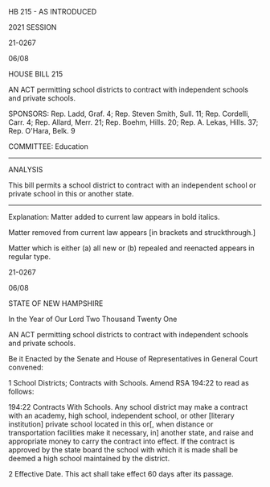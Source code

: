 HB 215 - AS INTRODUCED

 

 

2021 SESSION

 21-0267

 06/08

 

HOUSE BILL 215

 

AN ACT permitting school districts to contract with independent schools and private schools.

 

SPONSORS: Rep. Ladd, Graf. 4; Rep. Steven Smith, Sull. 11; Rep. Cordelli, Carr. 4; Rep. Allard, Merr. 21; Rep. Boehm, Hills. 20; Rep. A. Lekas, Hills. 37; Rep. O'Hara, Belk. 9

 

COMMITTEE: Education

 

-----------------------------------------------------------------

 

ANALYSIS

 

 This bill permits a school district to contract with an independent school or private school in this or another state.

 

- - - - - - - - - - - - - - - - - - - - - - - - - - - - - - - - - - - - - - - - - - - - - - - - - - - - - - - - - - - - - - - - - - - - - - - - - - - 

 

Explanation: Matter added to current law appears in bold italics.

 Matter removed from current law appears [in brackets and struckthrough.]

 Matter which is either (a) all new or (b) repealed and reenacted appears in regular type.

 21-0267

 06/08

 

STATE OF NEW HAMPSHIRE

 

In the Year of Our Lord Two Thousand Twenty One

 

AN ACT permitting school districts to contract with independent schools and private schools.

 

Be it Enacted by the Senate and House of Representatives in General Court convened:

 

 1 School Districts; Contracts with Schools. Amend RSA 194:22 to read as follows:

 194:22 Contracts With Schools. Any school district may make a contract with an academy, high school, independent school, or other [literary institution] private school located in this or[, when distance or transportation facilities make it necessary, in] another state, and raise and appropriate money to carry the contract into effect. If the contract is approved by the state board the school with which it is made shall be deemed a high school maintained by the district. 

 2 Effective Date. This act shall take effect 60 days after its passage.

